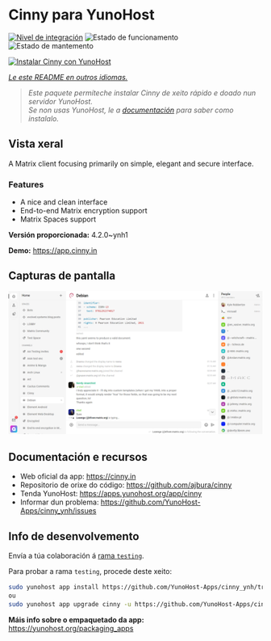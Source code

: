 <!--
NOTA: Este README foi creado automáticamente por <https://github.com/YunoHost/apps/tree/master/tools/readme_generator>
NON debe editarse manualmente.
-->

# Cinny para YunoHost

[![Nivel de integración](https://dash.yunohost.org/integration/cinny.svg)](https://ci-apps.yunohost.org/ci/apps/cinny/) ![Estado de funcionamento](https://ci-apps.yunohost.org/ci/badges/cinny.status.svg) ![Estado de mantemento](https://ci-apps.yunohost.org/ci/badges/cinny.maintain.svg)

[![Instalar Cinny con YunoHost](https://install-app.yunohost.org/install-with-yunohost.svg)](https://install-app.yunohost.org/?app=cinny)

*[Le este README en outros idiomas.](./ALL_README.md)*

> *Este paquete permíteche instalar Cinny de xeito rápido e doado nun servidor YunoHost.*  
> *Se non usas YunoHost, le a [documentación](https://yunohost.org/install) para saber como instalalo.*

## Vista xeral

A Matrix client focusing primarily on simple, elegant and secure interface.

### Features

- A nice and clean interface
- End-to-end Matrix encryption support
- Matrix Spaces support


**Versión proporcionada:** 4.2.0~ynh1

**Demo:** <https://app.cinny.in>

## Capturas de pantalla

![Captura de pantalla de Cinny](./doc/screenshots/screenshot.png)

## Documentación e recursos

- Web oficial da app: <https://cinny.in>
- Repositorio de orixe do código: <https://github.com/ajbura/cinny>
- Tenda YunoHost: <https://apps.yunohost.org/app/cinny>
- Informar dun problema: <https://github.com/YunoHost-Apps/cinny_ynh/issues>

## Info de desenvolvemento

Envía a túa colaboración á [rama `testing`](https://github.com/YunoHost-Apps/cinny_ynh/tree/testing).

Para probar a rama `testing`, procede deste xeito:

```bash
sudo yunohost app install https://github.com/YunoHost-Apps/cinny_ynh/tree/testing --debug
ou
sudo yunohost app upgrade cinny -u https://github.com/YunoHost-Apps/cinny_ynh/tree/testing --debug
```

**Máis info sobre o empaquetado da app:** <https://yunohost.org/packaging_apps>
